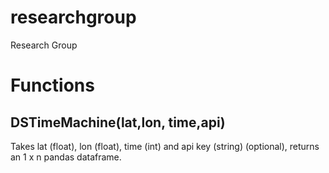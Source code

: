 # researchgroup
Research Group

# Functions
##	DSTimeMachine(lat,lon, time,api)
Takes lat (float), lon (float), time (int) and api key (string) (optional), returns an 1 x n pandas dataframe.












